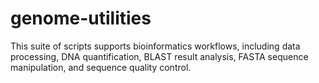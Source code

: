 # genome-utilities
This suite of scripts supports bioinformatics workflows, including data processing, DNA quantification, BLAST result analysis, FASTA sequence manipulation, and sequence quality control.
